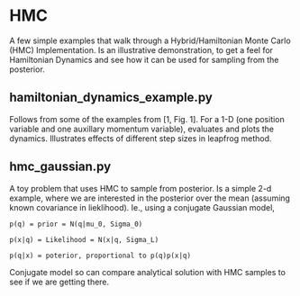 # HMC

A few simple examples that walk through a Hybrid/Hamiltonian Monte Carlo (HMC) Implementation.
Is an illustrative demonstration, to get a feel for Hamiltonian Dynamics and see how it can be used for sampling from the posterior.

## hamiltonian_dynamics_example.py

Follows from some of the examples from [1, Fig. 1]. For a 1-D (one position variable and one auxillary momentum variable), evaluates and plots the dynamics. Illustrates effects of different step sizes in leapfrog method.

## hmc_gaussian.py

A toy problem that uses HMC to sample from posterior. Is a simple 2-d example, where we are interested in the posterior over the mean (assuming known covariance in lieklihood). Ie., using a conjugate Gaussian model,

```p(q) = prior = N(q|mu_0, Sigma_0)```

```p(x|q) = Likelihood = N(x|q, Sigma_L)```

```p(q|x) = poterior, proportional to p(q)p(x|q)```


Conjugate model so can compare analytical solution with HMC samples to see if we are getting there.

